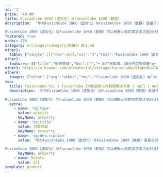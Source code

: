 ```yaml
---
id: '1'
price: '49.40'
title: FusionCube 1000（虚拟化）与FusionCube 1000（数据）
description:  '华为FusionCube 1000（虚拟化）与FusionCube 1000（数据）是基于分布式架构的超融合数据基础设施，为企业提供全栈IT能力。其遵循开放架构标准，融合计算、存储为一体，并预集成分布式存储引擎、虚拟化和云管理软件，资源可按需调配、线性扩展。

FusionCube 1000（虚拟化）与FusionCube 1000（数据）可以根据业务的需求灵活地对计算、存储和I/O弹性配置，适用于主要应用于虚拟化、桌面云、数据库等场景，助力企业极简、高效的完成数字化转型。'
featured: true
order: 276
category: src/pages/category/超融合 HCI.md
other1: 
  table: {"single":[[{"row":null,"col":"2","text":"FusionCube 1000（虚拟化）"}],[{"row":null,"col":null,"text":"网络"},{"row":null,"col":null,"text":"10GE/100GE"}],[{"row":null,"col":null,"text":"存储架构"},{"row":null,"col":null,"text":"分布式存储"}],[{"row":null,"col":null,"text":"主存介质"},{"row":null,"col":null,"text":"HDD/SSD"}],[{"row":null,"col":null,"text":"Cache 介质"},{"row":null,"col":null,"text":"SAS/NVMe SSD"}],[{"row":null,"col":null,"text":"服务器类型"},{"row":null,"col":null,"text":"机架服务器"}],[{"row":null,"col":null,"text":"存储效率"},{"row":null,"col":null,"text":"支持EC、重删压缩"}],[{"row":null,"col":null,"text":"数据冗余保护机制"},{"row":null,"col":null,"text":"EC、2副本、3副本"}],[{"row":null,"col":null,"text":"可靠性"},{"row":null,"col":null,"text":"异步复制、同步复制、双活、故障缩列（EC冗余）、DIF端到端一致性校验（在线校验、后台校验、无感自愈）"}],[{"row":null,"col":null,"text":"管理软件"},{"row":null,"col":null,"text":"FusionCube Vision"}],[{"row":null,"col":null,"text":"系统支持最大节点数"},{"row":null,"col":null,"text":"1024"}],[{"row":null,"col":null,"text":"系统扩容"},{"row":null,"col":null,"text":"支持服务器扩容，支持主存介质扩容"}],[{"row":null,"col":null,"text":"系统减容"},{"row":null,"col":null,"text":"支持服务器减容"}],[{"row":null,"col":"2","text":"关键软件特性"}],[{"row":"10","col":null,"text":"FusionCube Vision"},{"row":null,"col":null,"text":"虚拟机管理：创建虚拟机，虚拟机模板管理，迁移虚拟机"}],[{"row":null,"col":null,"text":"存储管理：磁盘管理、存储池管理"}],[{"row":null,"col":null,"text":"运维监控：状态监控、告警监控、性能监控、系统亚健康检查"}],[{"row":null,"col":null,"text":"性能监控：IOPS、IO带宽、IO时延、CPU占用率、内存占用率、网卡速率"}],[{"row":null,"col":null,"text":"日志审计：操作日志、系统日志、安全日志"}],[{"row":null,"col":null,"text":"系统运维：一键式扩容、一键式日志收集、一键式健康检查"}],[{"row":null,"col":null,"text":"系统日志收集：支持对系统服务器、系统OS、分布式存储、管理系统的日志统一收集；\n日志收集时间间隔最大2天，最大并发支持5个节点收集"}],[{"row":null,"col":null,"text":"系统升级：支持FusionCube Vision 管理系统的在线升级"}],[{"row":null,"col":null,"text":"系统管理数据备份：支持分布式存储和管理系统的管理数据进行定时备份，保证系统故障后迅速恢复"}],[{"row":null,"col":null,"text":"系统健康巡检：支持对系统服务器、系统OS、分布式存储、管理系统的健康状态检查，识别系统的风险和异常，支持定时系统巡检"}]]}
other2:
  features: [{"title":"极简管理","dec":["","• 出厂预集成，30分钟完成部署\n• 硬件、软件、资源统一管理\n• 一键式运维，效率提升100%",""]},{"title":"极优效率","dec":["","• 支持重删压缩，压缩比达3:1\n• 支持EC，支持22+2，存储利用率高达90%",""]},{"title":"极速性能","dec":["","• 单节点性能超10万 IOPS\n• 1TB数据重构，只需15分钟，业界第一",""]},{"title":"极致可靠","dec":["","• 支持双活，支撑业务零中断\n• 支持异步复制，RPO时间小于5分钟\n• 兼容业界主流备份软件",""]}]
other3: https://e.huawei.com/cn/material/storage/fusioncube/8fabe9ba738c4c65a7133e84e6fb652c
other4:
  images: {"other":{"org":"other","img":["FusionCube 1000（虚拟化）与FusionCube 1000（数据）.webp"]}}
seo:
  title: fusioncube-hci | FusionCube 1000虚拟化与数据解决方案 | null | null | 超融合 HCI | 数据存储
  description: '华为FusionCube 1000（虚拟化）与FusionCube 1000（数据）是基于分布式架构的超融合数据基础设施，为企业提供全栈IT能力。其遵循开放架构标准，融合计算、存储为一体，并预集成分布式存储引擎、虚拟化和云管理软件，资源可按需调配、线性扩展。

FusionCube 1000（虚拟化）与FusionCube 1000（数据）可以根据业务的需求灵活地对计算、存储和I/O弹性配置，适用于主要应用于虚拟化、桌面云、数据库等场景，助力企业极简、高效的完成数字化转型。'
  extra:
    - name: 'og:type'
      value: website
      keyName: property
    - name: 'og:title'
      value: 河南网田
      keyName: property
    - name: 'og:description'
      value: '华为FusionCube 1000（虚拟化）与FusionCube 1000（数据）是基于分布式架构的超融合数据基础设施，为企业提供全栈IT能力。其遵循开放架构标准，融合计算、存储为一体，并预集成分布式存储引擎、虚拟化和云管理软件，资源可按需调配、线性扩展。

FusionCube 1000（虚拟化）与FusionCube 1000（数据）可以根据业务的需求灵活地对计算、存储和I/O弹性配置，适用于主要应用于虚拟化、桌面云、数据库等场景，助力企业极简、高效的完成数字化转型。'
      keyName: property
    - name: Robots
      value: all
template: product
---
```

